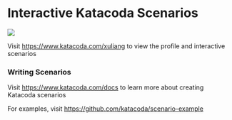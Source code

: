 # Interactive Katacoda Scenarios

[![](http://shields.katacoda.com/katacoda/xuliang/count.svg)](https://www.katacoda.com/xuliang "Get your profile on Katacoda.com")

Visit https://www.katacoda.com/xuliang to view the profile and interactive scenarios

### Writing Scenarios
Visit https://www.katacoda.com/docs to learn more about creating Katacoda scenarios

For examples, visit https://github.com/katacoda/scenario-example
